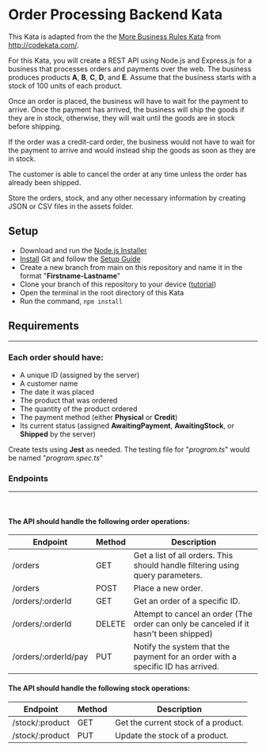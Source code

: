 # Order Processing Backend Kata
This Kata is adapted from the the [More Business Rules Kata](http://codekata.com/kata/kata17-more-business-rules/) from http://codekata.com/.

For this Kata, you will create a REST API using Node.js and Express.js for a business that processes orders and payments over the web. The business produces products **A**, **B**, **C**, **D**, and **E**. Assume that the business starts with a stock of 100 units of each product.

Once an order is placed, the business will have to wait for the payment to arrive. Once the payment has arrived, the business will ship the goods if they are in stock, otherwise, they will wait until the goods are in stock before shipping.

If the order was a credit-card order, the business would not have to wait for the payment to arrive and would instead ship the goods as soon as they are in stock.

The customer is able to cancel the order at any time unless the order has already been shipped.

Store the orders, stock, and any other necessary information by creating JSON or CSV files in the assets folder.

## **Setup**
- Download and run the [Node.js Installer](https://nodejs.dev/en/download/)
- [Install](https://git-scm.com/downloads) Git and follow the [Setup Guide](https://git-scm.com/book/en/v2/Getting-Started-First-Time-Git-Setup)
- Create a new branch from main on this repository and name it in the format "**Firstname-Lastname**"
- Clone your branch of this repository to your device ([tutorial](https://docs.github.com/en/repositories/creating-and-managing-repositories/cloning-a-repository))
- Open the terminal in the root directory of this Kata
- Run the command, `npm install`

## **Requirements**
<hr>

### Each order should have: 
- A unique ID (assigned by the server)
- A customer name
- The date it was placed
- The product that was ordered
- The quantity of the product ordered
- The payment method (either **Physical** or **Credit**)
- Its current status (assigned **AwaitingPayment**, **AwaitingStock**, or **Shipped** by the server)

Create tests using **Jest** as needed. The testing file for "*program.ts*" would be named "*program.spec.ts*"

### **Endpoints**

<hr>
<br>

#### The API should handle the following order operations:
| Endpoint                    | Method | Description                                                                           |
| ---                         | ---    | ---                                                                                   |
| /orders                     | GET    | Get a list of all orders. This should handle filtering using query parameters.        |
| /orders                     | POST   | Place a new order.                                                                    |
| /orders/:orderId            | GET    | Get an order of a specific ID.                                                        |
| /orders/:orderId            | DELETE | Attempt to cancel an order (The order can only be canceled if it hasn't been shipped) |
| /orders/:orderId/pay        | PUT    | Notify the system that the payment for an order with a specific ID has arrived.       |

#### The API should handle the following stock operations:
| Endpoint        | Method | Description                         |
| ---             | ---    | ---                                 |
| /stock/:product | GET    | Get the current stock of a product. |
| /stock/:product | PUT    | Update the stock of a product.      |